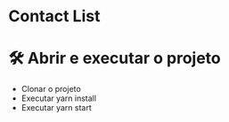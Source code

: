 <h1> Contact List</h1>

# 🛠️ Abrir e executar o projeto

  - Clonar o projeto
  - Executar yarn install
  - Executar yarn start
